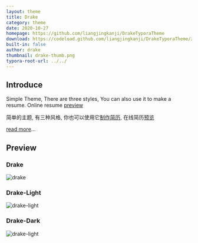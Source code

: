 ```yaml
---
layout: theme
title: Drake
category: theme
date: 2020-10-27
homepage: https://github.com/liangjingkanji/DrakeTyporaTheme
download: https://codeload.github.com/liangjingkanji/DrakeTyporaTheme/zip/master
built-in: false
author: drake
thumbnail: drake-thumb.png
typora-root-url: ../../
---
```


## Introduce

Simple Theme, There are three styles, You can also use it to make a resume. Online resume [preview](https://liangjingkanji.github.io/Resume-Template/)

简单的主题, 有三种风格, 你也可以使用它[制作简历](https://github.com/liangjingkanji/Resume-Template), 在线简历[预览](https://liangjingkanji.github.io/Resume-Template/)



[read more](https://github.com/liangjingkanji/DrakeTyporaTheme)...

## Preview

### Drake

![drake](https://raw.githubusercontent.com/liangjingkanji/DrakeTyporaTheme/master/img/thumbnail.png)



### Drake-Light

![drake-light](https://raw.githubusercontent.com/liangjingkanji/DrakeTyporaTheme/master/img/thumbnail-light.png)



### Drake-Dark

![drake-light](https://raw.githubusercontent.com/liangjingkanji/DrakeTyporaTheme/master/img/thumbnail-dark.png)
